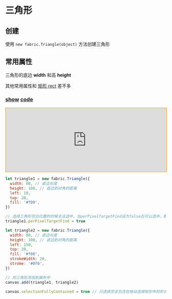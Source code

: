 # 三角形

## 创建

使用 `new fabric.Triangle(object)` 方法创建三角形

## 常用属性

三角形的底边 **width** 和高 **height**

其他常用属性和 [矩形 rect](/blogs/fabric/基础图形/矩形) 差不多


### [**show**](https://zhuanwan.github.io/web/fabric/基础图形/三角形1)  [**code**](https://github.com/zhuanwan/web/blob/mater/src/pages/fabric/基础图形/三角形1.jsx)
<iframe height=200 width='100%' style="border: 1px solid #ff9000" frameborder=1 allowfullscreen="true" src="https://zhuanwan.github.io/web/fabric/基础图形/三角形1">  
 </iframe>


```js
let triangle1 = new fabric.Triangle({
  width: 80, // 底边长度
  height: 100, // 底边到对角的距离
  left: 10,
  top: 20,
  fill: '#f00',
})

// 选择三角形空白位置的时候无法选中，当perPixelTargetFind设为false后可以选中。默认值是false
triangle1.perPixelTargetFind = true

let triangle2 = new fabric.Triangle({
  width: 80, // 底边长度
  height: 100, // 底边到对角的距离
  left: 150,
  top: 20,
  fill: '#f00',
  strokeWidth: 20,
  stroke: '#0f0',
})

// 将三角形添加到画布中
canvas.add(triangle1, triangle2)

canvas.selectionFullyContained = true // 只选择完全包含在拖动选择矩形中的形状
```
